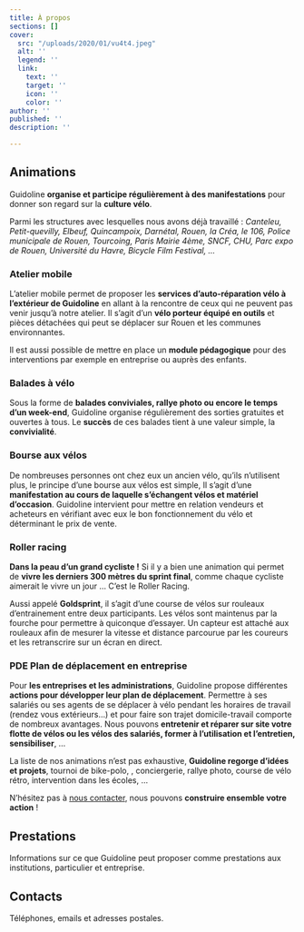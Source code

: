 ```yaml
---
title: À propos
sections: []
cover:
  src: "/uploads/2020/01/vu4t4.jpeg"
  alt: ''
  legend: ''
  link:
    text: ''
    target: ''
    icon: ''
    color: ''
author: ''
published: ''
description: ''

---
```

## Animations

Guidoline **organise et participe régulièrement à des manifestations** pour donner son regard sur la **culture vélo**.

Parmi les structures avec lesquelles nous avons déjà travaillé : _Canteleu, Petit-quevilly, Elbeuf, Quincampoix, Darnétal, Rouen, la Créa, le 106, Police municipale de Rouen, Tourcoing, Paris Mairie 4ème, SNCF, CHU, Parc expo de Rouen, Université du Havre, Bicycle Film Festival, …_

### Atelier mobile

L’atelier mobile permet de proposer les **services d’auto-réparation vélo à l’extérieur de Guidoline** en allant à la rencontre de ceux qui ne peuvent pas venir jusqu’à notre atelier. Il s’agit d’un **vélo porteur équipé en outils** et pièces détachées qui peut se déplacer sur Rouen et les communes environnantes.

Il est aussi possible de mettre en place un **module pédagogique** pour des interventions par exemple en entreprise ou auprès des enfants.

### Balades à vélo

Sous la forme de **balades conviviales, rallye photo ou encore le temps d’un week-end**, Guidoline organise régulièrement des sorties gratuites et ouvertes à tous. Le **succès** de ces balades tient à une valeur simple, la **convivialité**.

### Bourse aux vélos

De nombreuses personnes ont chez eux un ancien vélo, qu’ils n’utilisent plus, le principe d’une bourse aux vélos est simple, Il s’agit d’une **manifestation au cours de laquelle s’échangent vélos et matériel d’occasion**. Guidoline intervient pour mettre en relation vendeurs et acheteurs en vérifiant avec eux le bon fonctionnement du vélo et déterminant le prix de vente.

### Roller racing

**Dans la peau d’un grand cycliste !** Si il y a bien une animation qui permet de **vivre les derniers 300 mètres du sprint final**, comme chaque cycliste aimerait le vivre un jour … C’est le Roller Racing.

Aussi appelé **Goldsprint**, il s’agit d’une course de vélos sur rouleaux d’entrainement entre deux participants. Les vélos sont maintenus par la fourche pour permettre à quiconque d’essayer. Un capteur est attaché aux rouleaux afin de mesurer la vitesse et distance parcourue par les coureurs et les retranscrire sur un écran en direct.

### PDE Plan de déplacement en entreprise

Pour **les entreprises et les administrations**, Guidoline propose différentes **actions pour développer leur plan de déplacement**. Permettre à ses salariés ou ses agents de se déplacer à vélo pendant les horaires de travail (rendez vous extérieurs…) et pour faire son trajet domicile-travail comporte de nombreux avantages. Nous pouvons **entretenir et réparer sur site votre flotte de vélos ou les vélos des salariés, former à l’utilisation et l’entretien, sensibiliser**, …

La liste de nos animations n’est pas exhaustive, **Guidoline regorge d’idées et projets**, tournoi de bike-polo, , conciergerie, rallye photo, course de vélo rétro, intervention dans les écoles, …

N’hésitez pas à [nous contacter](http://www.guidoline.com/#contactez-nous), nous pouvons **construire ensemble votre action** !

## Prestations

Informations sur ce que Guidoline peut proposer comme prestations aux institutions, particulier et entreprise.

## Contacts

Téléphones, emails et adresses postales.